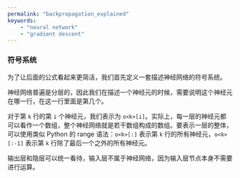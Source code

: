```yaml
---
permalink: "backpropagation_explained"
keywords:
    - "neural network"
    - "gradient descent"
---
```


### 符号系统

为了让后面的公式看起来更简洁，我们首先定义一套描述神经网络的符号系统。

神经网络普遍是分层的，因此我们在描述一个神经元的时候，需要说明这个神经元在哪一行，在这一行里面是第几个。

对于第 `k` 行的第 `i` 个神经元，我们表示为 `o<k>[i]`。实际上，每一层的神经元都可以看作一个数组，整个神经网络就是若干数组构成的数组。要表示一层的整体，可以使用类似 Python 的 range 语法：`o<k>[:]` 表示第 `k` 行的所有神经元，`o<k>[:-1]` 表示第 `k` 行除了最后一个之外的所有神经元。

输出层和隐层可以统一看待，输入层不属于神经网络，因为输入层节点本身不需要进行运算。